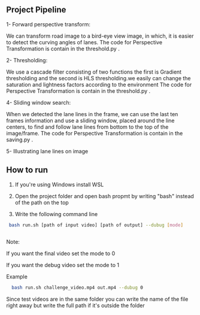 
## Project Pipeline 

1- Forward perspective transform:

We can transform road image to a bird-eye view image, in which, it is easier to detect the curving angles of lanes. 
The code for Perspective Transformation is contain in the threshold.py . 

2- Thresholding:
 
 We use a cascade filter consisting of two functions the first is Gradient thresholding and the second is HLS thresholding.we easily can change the saturation and lightness factors according to the environment 
The code for Perspective Transformation is contain in the threshold.py . 

4- Sliding window search: 

When we detected the lane lines in the frame, we can use the last ten frames information and use a sliding window, placed around the line centers, to find and follow lane lines from bottom to the top of the image/frame.
The code for Perspective Transformation is contain in the saving.py . 

 
5- Illustrating lane lines on image

## How to run
1) If you're using Windows install WSL
2) Open the project folder and open bash propmt by writing "bash" instead of the path on the top

3) Write the following command line








```bash
 bash run.sh [path of input video] [path of output] --dubug [mode]
 
```
Note:

If you want the final video set the mode to 0

If you want the debug video set the mode to 1

Example
```bash
  bash run.sh challenge_video.mp4 out.mp4 --dubug 0
```


Since test videos are in the same folder you can write the name of the file right away but write the full path if it's outside the folder
    